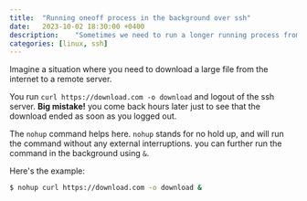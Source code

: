 ```yaml
---
title:  "Running oneoff process in the background over ssh"
date:   2023-10-02 18:30:00 +0400
description:    "Sometimes we need to run a longer running process from a remote and logout. nohup provides a way to do this."
categories: [linux, ssh]
---
```


Imagine a situation where you need to download a large file from the internet to a remote server.

You run `curl https://download.com -o download` and logout of the ssh server. **Big mistake!** you come back hours later just to see that the download ended as soon as you logged out.

The `nohup` command helps here. `nohup` stands for no hold up, and will run the command without any external interruptions. you can further run the command in the background using `&`.

Here's the example:

``` bash
$ nohup curl https://download.com -o download &
```
